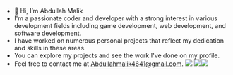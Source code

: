- 👋 Hi, I’m Abdullah Malik
- I'm a passionate coder and developer with a strong interest in various development fields including game development, web development, and software development.
- I have worked on numerous personal projects that reflect my dedication and skills in these areas. 
- You can explore my projects and see the work I've done on my profile.
- Feel free to contact me at Abdullahmalik4641@gmail.com.
![](http://github-profile-summary-cards.vercel.app/api/cards/profile-details?username=ABDmalik6605&theme=github_dark)
![](http://github-profile-summary-cards.vercel.app/api/cards/most-commit-language?username=ABDmalik6605&theme=github_dark)![](http://github-profile-summary-cards.vercel.app/api/cards/productive-time?username=ABDmalik6605&theme=github_dark&utcOffset=8)
